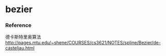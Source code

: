 # bezier

### Reference
德卡斯特里奥算法
http://pages.mtu.edu/~shene/COURSES/cs3621/NOTES/spline/Bezier/de-casteljau.html 
